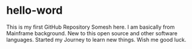 # hello-word
This is my first GitHub Repository
Somesh here. I am basically from Mainframe  background. New to this open source and other software languages.
Started my Journey to learn new things. Wish me good luck.
